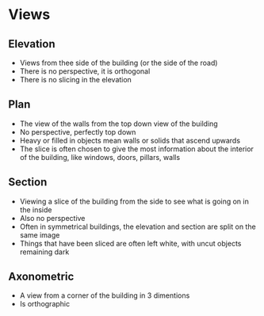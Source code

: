 # Views
## Elevation
- Views from thee side of the building (or the side of the road)
- There is no perspective, it is orthogonal
- There is no slicing in the elevation

## Plan
- The view of the walls from the top down view of the building
- No perspective, perfectly top down
- Heavy or filled in objects mean walls or solids that ascend upwards
- The slice is often chosen to give the most information about the interior of the building, like windows, doors, pillars, walls

## Section
- Viewing a slice of the building from the side to see what is going on in the inside
- Also no perspective
- Often in symmetrical buildings, the elevation and section are split on the same image
- Things that have been sliced are often left white, with uncut objects remaining dark

## Axonometric
- A view from a corner of the building in 3 dimentions
- Is orthographic